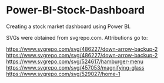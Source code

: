 # Power-BI-Stock-Dashboard
Creating a stock market dashboard using Power BI.

SVGs were obtained from svgrepo.com. Attributions go to:

https://www.svgrepo.com/svg/486227/down-arrow-backup-2
https://www.svgrepo.com/svg/486227/down-arrow-backup-2
https://www.svgrepo.com/svg/524617/hamburger-menu
https://www.svgrepo.com/svg/457053/magnifying-glass
https://www.svgrepo.com/svg/529027/home-1
